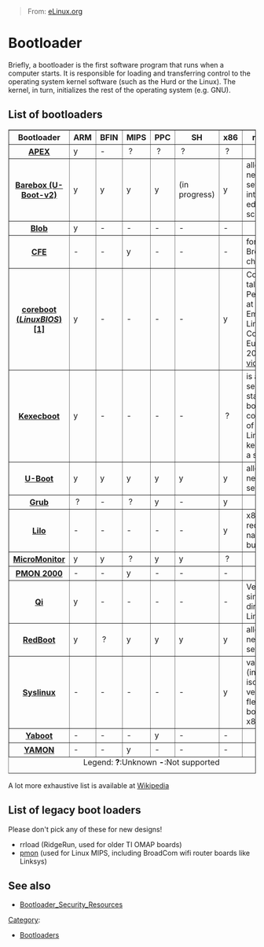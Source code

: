 > From: [eLinux.org](http://eLinux.org/Bootloader "http://eLinux.org/Bootloader")


# Bootloader



Briefly, a bootloader is the first software program that runs when a
computer starts. It is responsible for loading and transferring control
to the operating system kernel software (such as the Hurd or the Linux).
The kernel, in turn, initializes the rest of the operating system (e.g.
GNU).

## List of bootloaders

<table class="wikitable" border="1" cellspacing="0" cellpadding="4">
<caption align="bottom"> Legend: <b>?</b>:Unknown <b>-</b>:Not supported
</caption>
<tr>
<th> Bootloader  </th>
<th> ARM </th>
<th> BFIN </th>
<th> MIPS </th>
<th> PPC </th>
<th> SH </th>
<th> x86 </th>
<th> remarks
</th></tr>
<tr>
<th> <a href="http://elinux.org/APEX" title="APEX" class="mw-redirect">APEX</a>
</th>
<td>                 y  </td>
<td>   -  </td>
<td> &#160;?   </td>
<td> &#160;?  </td>
<td> &#160;?  </td>
<td> &#160;?  </td>
<td>
</td></tr>
<tr>
<th> <a href="http://elinux.org/Barebox" title="Barebox">Barebox (U-Boot-v2)</a>
</th>
<td>                 y  </td>
<td>   y  </td>
<td>   y  </td>
<td>  y  </td>
<td>  (in progress) </td>
<td>  y  </td>
<td> allows networked setup, integrated editor and scripting
</td></tr>
<tr>
<th> <a href="http://elinux.org/Blob" title="Blob">Blob</a>
</th>
<td>                 y  </td>
<td>   -  </td>
<td>  -   </td>
<td>  -  </td>
<td>  -  </td>
<td>  -  </td>
<td>
</td></tr>
<tr>
<th> <a rel="nofollow" class="external text" href="http://www.linux-mips.org/wiki/Common_Firmware_Environment">CFE</a>
</th>
<td>                 -  </td>
<td>   -  </td>
<td>  y   </td>
<td>  -  </td>
<td>  -  </td>
<td>  -  </td>
<td> for specific BroadCom chipsets
</td></tr>
<tr>
<th> <a href="http://elinux.org/Coreboot" title="Coreboot"> coreboot (<i>LinuxBIOS</i>)</a> <a rel="nofollow" class="external autonumber" href="http://www.coreboot.org/Welcome_to_coreboot">[1]</a>
</th>
<td>                 y  </td>
<td>   -  </td>
<td>  -   </td>
<td>  -  </td>
<td>  -  </td>
<td>  y  </td>
<td> Conference talk by Peter Stuge at Embedded Linux Conference Europe 2008, <a rel="nofollow" class="external text" href="http://free-electrons.com/pub/video/2008/elce/nluug-fall2008-stuge-coreboot.ogv">video</a>
</td></tr>
<tr>
<th> <a href="http://elinux.org/Kexecboot" title="Kexecboot">Kexecboot</a>
</th>
<td>                 y  </td>
<td>   -  </td>
<td>  -   </td>
<td>  -  </td>
<td>  -  </td>
<td> &#160;?  </td>
<td>  is a second-stage bootloader, consisting of the Linux kernel and a small gui
</td></tr>
<tr>
<th> <a href="../../.././dev_portals/Development_Platforms/Tegra/Mainline_SW/U-Boot/Tegra/Mainline_SW/U-Boot.md" title="U-Boot">U-Boot</a>
</th>
<td>                 y  </td>
<td>   y  </td>
<td>   y  </td>
<td>  y  </td>
<td>  y </td>
<td>  y  </td>
<td> allows networked setup
</td></tr>
<tr>
<th> <a href="http://elinux.org/Grub" title="Grub">Grub</a>
</th>
<td>                &#160;?  </td>
<td>   -  </td>
<td>  &#160;?  </td>
<td>  y  </td>
<td>  -  </td>
<td>  y  </td>
<td>
</td></tr>
<tr>
<th> <a href="http://elinux.org/Lilo" title="Lilo">Lilo</a>
</th>
<td>                 -  </td>
<td>   -  </td>
<td>   -  </td>
<td>  -  </td>
<td>  - </td>
<td>  y  </td>
<td> x86 only, requires nasm to build
</td></tr>
<tr>
<th> <a rel="nofollow" class="external text" href="http://www.microcross.com/html/micromonitor.html">MicroMonitor</a>
</th>
<td>                 y  </td>
<td>   y  </td>
<td>  &#160;?  </td>
<td>  y  </td>
<td>  y  </td>
<td> &#160;?  </td>
<td>
</td></tr>
<tr>
<th> <a rel="nofollow" class="external text" href="http://www.linux-mips.org/wiki/PMON_2000">PMON 2000</a>
</th>
<td>                 -  </td>
<td>   -  </td>
<td>  y   </td>
<td>  -  </td>
<td>  -  </td>
<td>  -  </td>
<td>
</td></tr>
<tr>
<th> <a href="http://elinux.org/index.php?title=Qi&amp;action=edit&amp;redlink=1" class="new" title="Qi (page does not exist)">Qi</a>
</th>
<td>                 y  </td>
<td>   -  </td>
<td>  -   </td>
<td>  -  </td>
<td>  - </td>
<td>  -  </td>
<td> Very fast, simple boot direct to Linux
</td></tr>

<tr>
<th> <a href="http://elinux.org/index.php?title=RedBoot&amp;action=edit&amp;redlink=1" class="new" title="RedBoot (page does not exist)">RedBoot</a>
</th>
<td>                 y  </td>
<td>  &#160;?  </td>
<td>   y  </td>
<td>  y  </td>
<td>  y </td>
<td>  y  </td>
<td> allows networked setup
</td></tr>
<tr>
<th> <a href="http://elinux.org/Syslinux" title="Syslinux">Syslinux</a>
</th>
<td>                 -  </td>
<td>   -  </td>
<td>  -   </td>
<td>  -  </td>
<td>  -  </td>
<td>  y  </td>
<td> variants (including) isolinux are very flexible for booting x86
</td></tr>
<tr>
<th> <a rel="nofollow" class="external text" href="http://yaboot.ozlabs.org/">Yaboot</a>
</th>
<td>                 -  </td>
<td>   -  </td>
<td>  -   </td>
<td>  y  </td>
<td>  -  </td>
<td>  -  </td>
<td>
</td></tr>
<tr>
<th> <a rel="nofollow" class="external text" href="http://www.linux-mips.org/wiki/YAMON">YAMON</a>
</th>
<td>                 -  </td>
<td>   -  </td>
<td>  y   </td>
<td>  -  </td>
<td>  -  </td>
<td>  -  </td>
<td>
</td></tr></table>

A lot more exhaustive list is available at
[Wikipedia](http://en.wikipedia.org/wiki/Comparison_of_boot_loaders)

## List of legacy boot loaders

Please don't pick any of these for new designs!

-   rrload (RidgeRun, used for older TI OMAP boards)
-   [pmon](http://www.linux-mips.org/wiki/PMON) (used for Linux MIPS,
    including BroadCom wifi router boards like Linksys)

## See also

-   [Bootloader\_Security\_Resources](../../.././dev_portals/Security/Bootloader_Security_Resources/Bootloader_Security_Resources.md "Bootloader Security Resources")


[Category](http://eLinux.org/Special:Categories "Special:Categories"):

-   [Bootloaders](http://eLinux.org/Category:Bootloaders "Category:Bootloaders")

